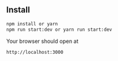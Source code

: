 ## Install

```bash
npm install or yarn
npm run start:dev or yarn run start:dev
```

Your browser should open at

```
http://localhost:3000
```
